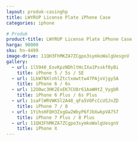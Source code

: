 ```yaml
---
layout: produk-casinghp
title: LWYRUP License Plate iPhone Case
categories: iphone

# Produk
product-title: LWYRUP License Plate iPhone Case
harga: 90000
sku: hn-4499
image-drive: 11QH3FhMKZA7ZCgpo3symkoWalgUesgnV
gallery:
  - url: 1l5940_EovKpzNDhltHcIXa1Psskf0yBi
    title: iPhone 5 / 5s / SE
  - url: 1LkW7NXlnhlZtctxmwttw47PAjxVjgy5A
    title: iPhone 6 / 6s
  - url: 12O0wc3HK2ExEK7CU8r61AaWHtZ_VygbR
    title: iPhone 6 Plus / 6s Plus
  - url: 1saFlWRVWKSl2A48_qFa5VOFcCcUSJnZD
    title: iPhone 7 / 8
  - url: 1YihsHFQH3ZxgGw2WbyP6fJbXwkpVA757
    title: iPhone 7 Plus / 8 Plus
  - url: 11QH3FhMKZA7ZCgpo3symkoWalgUesgnV
    title: iPhone X
---
```

